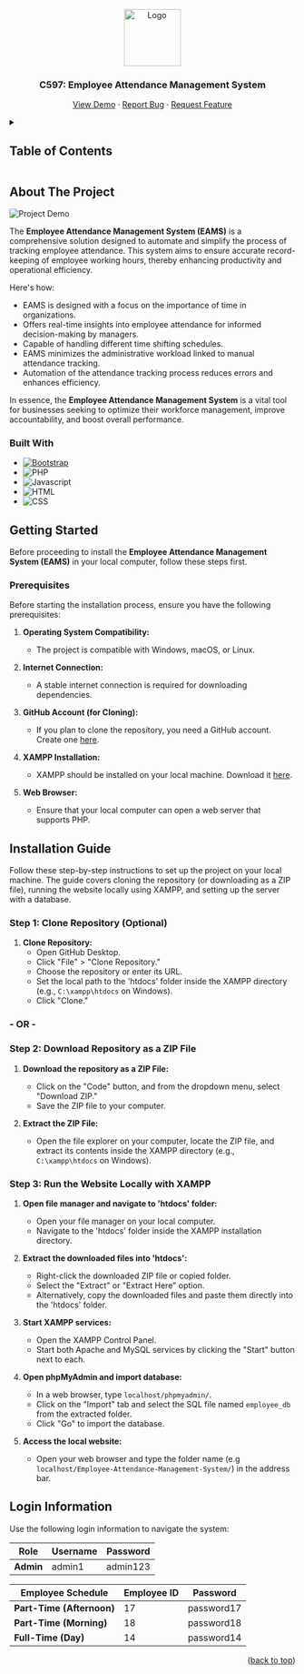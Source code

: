 <a name="readme-top"></a>

<!-- PROJECT LOGO -->
<div align="center">
  <a href="https://github.com/othneildrew/Best-README-Template">
    <img src="pages/images/company-logo.png" alt="Logo" width="100" height="100">
  </a>
  <h3 align="center">C597: Employee Attendance Management System</h3>
  <p align="center">
    <a href="https://github.com/Dee-17/Employee-Attendance-Management">View Demo</a>
    ·
    <a href="https://github.com/Dee-17/Employee-Attendance-Management/issues">Report Bug</a>
    ·
    <a href="https://github.com/Dee-17/Employee-Attendance-Management/issues">Request Feature</a>
  </p>
</div>

<details>
  <summary><h2>Table of Contents</h2></summary>
  <ol>
    <li>
      <a href="#about-the-project">About The Project</a>
    </li>
    <li>
      <a href="#getting-started">Getting Started</a>
      <ul>
        <li><a href="#prerequisites">Prerequisites</a></li>
      </ul>
    </li>
    <li>
      <a href="#installation-guide">Installation Guide</a>
      <ul>
         <li><a href="#step-1-clone-repository-optional">Step 1: Clone Repository (Optional)</a></li>
         <li><a href="#step-2-download-repository-as-a-zip-file">Step 2: Download a Repository as a ZIP File</a></li>
         <li><a href="#step-3-run-the-website-locally-with-xampp">Step 3: Run the Website Locally with XAMPP</a></li>
      </ul>
    </li>
    <li><a href="#login-information">Login Information</a></li>
  </ol>
</details>


## About The Project
![Project Demo][project-screenshot]

The **Employee Attendance Management System (EAMS)** is a comprehensive solution designed to automate and simplify the process of tracking employee attendance. This system aims to ensure accurate record-keeping of employee working hours, thereby enhancing productivity and operational efficiency.

Here's how:
* EAMS is designed with a focus on the importance of time in organizations.
* Offers real-time insights into employee attendance for informed decision-making by managers.
* Capable of handling different time shifting schedules.
* EAMS minimizes the administrative workload linked to manual attendance tracking.
* Automation of the attendance tracking process reduces errors and enhances efficiency.

In essence, the **Employee Attendance Management System** is a vital tool for businesses seeking to optimize their workforce management, improve accountability, and boost overall performance. 

### Built With

* [![Bootstrap][Bootstrap.com]][Bootstrap-url]
* ![PHP][PHP.com]
* ![Javascript][Javascript.com]
* ![HTML][HTML.com]
* ![CSS][CSS.com]

<!-- GETTING STARTED -->

## Getting Started
Before proceeding to install the **Employee Attendance Management System (EAMS)** in your local computer, follow these steps first.

### Prerequisites
Before starting the installation process, ensure you have the following prerequisites:

1. **Operating System Compatibility:**
   - The project is compatible with Windows, macOS, or Linux.

2. **Internet Connection:**
   - A stable internet connection is required for downloading dependencies.

3. **GitHub Account (for Cloning):**
   - If you plan to clone the repository, you need a GitHub account. Create one [here](https://github.com/join).

4. **XAMPP Installation:**
   - XAMPP should be installed on your local machine. Download it [here](https://www.apachefriends.org/index.html).

5. **Web Browser:**
   - Ensure that your local computer can open a web server that supports PHP.


## Installation Guide
Follow these step-by-step instructions to set up the project on your local machine. The guide covers cloning the repository (or downloading as a ZIP file), running the website locally using XAMPP, and setting up the server with a database.

### Step 1: Clone Repository (Optional)
1. **Clone Repository:**
   - Open GitHub Desktop.
   - Click "File" > "Clone Repository."
   - Choose the repository or enter its URL.
   - Set the local path to the 'htdocs' folder inside the XAMPP directory (e.g., `C:\xampp\htdocs` on Windows).
   - Click "Clone."

### - OR -

### Step 2: Download Repository as a ZIP File

1. **Download the repository as a ZIP File:**
   - Click on the "Code" button, and from the dropdown menu, select "Download ZIP."
   - Save the ZIP file to your computer.

2. **Extract the ZIP File:**
   - Open the file explorer on your computer, locate the ZIP file, and extract its contents inside the XAMPP directory (e.g., `C:\xampp\htdocs` on Windows).

### Step 3: Run the Website Locally with XAMPP

1. **Open file manager and navigate to 'htdocs' folder:**
   - Open your file manager on your local computer.
   - Navigate to the 'htdocs' folder inside the XAMPP installation directory.

2. **Extract the downloaded files into 'htdocs':**
   - Right-click the downloaded ZIP file or copied folder.
   - Select the "Extract" or "Extract Here" option.
   - Alternatively, copy the downloaded files and paste them directly into the 'htdocs' folder.

3. **Start XAMPP services:**
   - Open the XAMPP Control Panel.
   - Start both Apache and MySQL services by clicking the "Start" button next to each.

4. **Open phpMyAdmin and import database:**
   - In a web browser, type `localhost/phpmyadmin/`.
   - Click on the "Import" tab and select the SQL file named `employee_db` from the extracted folder.
   - Click "Go" to import the database.

5. **Access the local website:**
   - Open your web browser and type the folder name (e.g `localhost/Employee-Attendance-Management-System/`) in the address bar.


## Login Information
Use the following login information to navigate the system:

| Role                       | Username | Password    |
|----------------------------|----------|-------------|
| **Admin**                  | admin1   | admin123    |


| Employee Schedule          | Employee ID | Password    |
|----------------------------|-------------|-------------|
| **Part-Time (Afternoon)**  | 17          | password17  |
| **Part-Time (Morning)**    | 18          | password18  |
| **Full-Time (Day)**        | 14          | password14  |

<p align="right">(<a href="#readme-top">back to top</a>)</p>



<!-- MARKDOWN LINKS & IMAGES -->
[Bootstrap.com]: https://img.shields.io/badge/Bootstrap-563D7C?style=for-the-badge&logo=bootstrap&logoColor=white
[Bootstrap-url]: https://getbootstrap.com
[PHP.com]: https://img.shields.io/badge/PHP-7A86B8?style=for-the-badge&logo=PHP&logoColor=white
[Javascript.com]: https://img.shields.io/badge/Javascript-EDD84B?style=for-the-badge&logo=Javascript&logoColor=white
[HTML.com]: https://img.shields.io/badge/HTML-E34B24?style=for-the-badge&logo=HTML&logoColor=white
[CSS.com]: https://img.shields.io/badge/CSS-1370B5?style=for-the-badge&logo=css&logoColor=white
[project-screenshot]: pages/images/installation-guide/demo.gif



